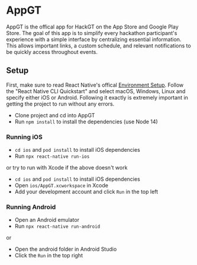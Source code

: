 # AppGT

AppGT is the offical app for HackGT on the App Store and Google Play Store. The goal of this app is to simplify every hackathon participant's experience with a simple interface by centralizing essential information. This allows important links, a custom schedule, and relevant notifications to be quickly access throughout events.

## Setup

First, make sure to read React Native's offical [Environment Setup](https://reactnative.dev/docs/environment-setup). Follow the "React Native CLI Quickstart" and select macOS, Windows, Linux and specify either iOS or Android. Following it exactly is extremely important in getting the project to run without any errors.

- Clone project and cd into AppGT
- Run `npm install` to install the dependencies (use Node 14)

### Running iOS

- `cd ios` and `pod install` to install iOS dependencies
- Run `npx react-native run-ios`

or try to run with Xcode if the above doesn't work

- `cd ios` and `pod install` to install iOS dependencies
- Open `ios/AppGT.xcworkspace` in Xcode
- Add your development account and click `Run` in the top left

### Running Android

- Open an Android emulator
- Run `npx react-native run-android`

or

- Open the android folder in Android Studio
- Click the `Run` in the top right

